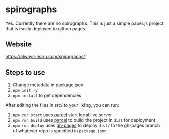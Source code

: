 # spirographs
Yes. Currently there are no spirographs. This is just a simple paper.js project that is easily deployed to github pages.
## Website
https://always-learn.com/spirographs/
## Steps to use
1. Change metadata in package.json
1. `npm init -y`
1. `npm install` to get dependencies

After editing the files in src/ to your liking, you can run:

1. `npm run start` uses [parcel](https://parceljs.org/) start local live server
1. `npm run build` uses [parcel](https://parceljs.org/) to build the project in `dist` for deployment
1. `npm run deploy` uses [gh-pages](https://github.com/tschaub/gh-pages) to deploy `dist/` to the gh-pages branch of whatever repo is specified in `package.json`